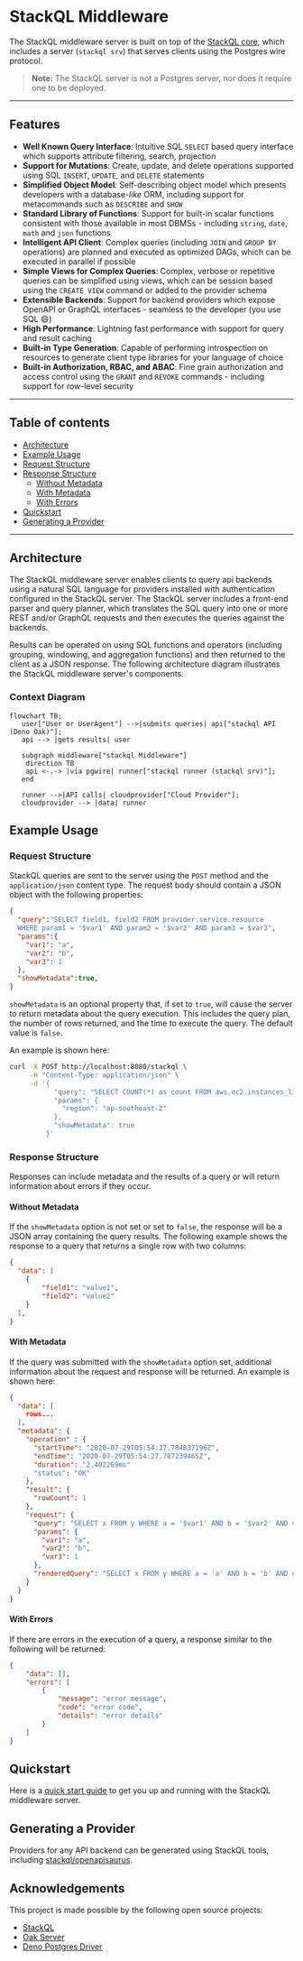 # StackQL Middleware

The StackQL middleware server is built on top of the [StackQL core](https://github.com/stackql/stackql), which includes a server (`stackql srv`) that serves clients using the Postgres wire protocol.  

> **Note:** The StackQL server is not a Postgres server, nor does it require one to be deployed.

------------------

## Features

* **Well Known Query Interface**: Intuitive SQL `SELECT` based query interface which supports attribute filtering, search, projection
* **Support for Mutations**: Create, update, and delete operations supported using SQL `INSERT`, `UPDATE`, and `DELETE` statements
* **Simplified Object Model**: Self-describing object model which presents developers with a database-*like* ORM, including support for metacommands such as `DESCRIBE` and `SHOW`
* **Standard Library of Functions**:  Support for built-in scalar functions consistent with those available in most DBMSs - including `string`, `date`, `math` and `json` functions
* **Intelligent API Client**: Complex queries (including `JOIN` and `GROUP BY` operations) are planned and executed as optimized DAGs, which can be executed in parallel if possible
* **Simple Views for Complex Queries**:  Complex, verbose or repetitive queries can be simplified using views, which can be session based using the `CREATE VIEW` command or added to the provider schema
* **Extensible Backends**: Support for backend providers which expose OpenAPI or GraphQL interfaces - seamless to the developer (you use SQL :smile:)
* **High Performance**: Lightning fast performance with support for query and result caching
* **Built-in Type Generation**: Capable of performing introspection on resources to generate client type libraries for your language of choice
* **Built-in Authorization, RBAC, and ABAC**: Fine grain authorization and access control using the `GRANT` and `REVOKE` commands - including support for row-level security

------------------

## Table of contents

- [Architecture](#architecture)
- [Example Usage](#example-usage)
- [Request Structure](#request-structure)
- [Response Structure](#response-structure)
    - [Without Metadata](#without-metadata)
    - [With Metadata](#with-metadata)
    - [With Errors](#with-errors)
- [Quickstart](#quickstart)
- [Generating a Provider](#generating-a-provider)

------------------

## Architecture

The StackQL middleware server enables clients to query api backends using a natural SQL language for providers installed with authentication configured in the StackQL server.  The StackQL server includes a front-end parser and query planner, which translates the SQL query into one or more REST and/or GraphQL requests and then executes the queries against the backends.  

Results can be operated on using SQL functions and operators (including grouping, windowing, and aggregation functions) and then returned to the client as a JSON response.  The following architecture diagram illustrates the StackQL middleware server's components.

### Context Diagram

```mermaid
flowchart TB;
   user["User or UserAgent"] -->|submits queries| api["stackql API (Deno Oak)"];
   api --> |gets results| user 

   subgraph middleware["stackql Middleware"]
    direction TB
    api <-.-> |via pgwire| runner["stackql runner (stackql srv)"];
   end
   
   runner -->|API calls| cloudprovider["Cloud Provider"];
   cloudprovider --> |data| runner
```   

## Example Usage

### Request Structure

StackQL queries are sent to the server using the `POST` method and the `application/json` content type.  The request body should contain a JSON object with the following properties:  

```json
{
  "query":"SELECT field1, field2 FROM provider.service.resource 
  WHERE param1 = '$var1' AND param2 = '$var2' AND param3 = $var3",
  "params":{
    "var1": "a",
    "var2": "b",
    "var3": 1
  },
  "showMetadata":true,
}
```

`showMetadata` is an optional property that, if set to `true`, will cause the server to return metadata about the query execution.  This includes the query plan, the number of rows returned, and the time to execute the query.  The default value is `false`.  

An example is shown here:

```bash
curl -X POST http://localhost:8080/stackql \
     -H "Content-Type: application/json" \
     -d '{
           "query": "SELECT COUNT(*) as count FROM aws.ec2.instances_list_only WHERE region = '\''ap-southeast-2'\''",
           "params": {
             "region": "ap-southeast-2"
           },
           "showMetadata": true
         }'
```         

### Response Structure

Responses can include metadata and the results of a query or will return information about errors if they occur.  

#### Without Metadata

If the `showMetadata` option is not set or set to `false`, the response will be a JSON array containing the query results.  The following example shows the response to a query that returns a single row with two columns:  

```json
{
  "data": [
    {
        "field1": "value1",
        "field2": "value2"
    }
  ],
}
```

#### With Metadata

If the query was submitted with the `showMetadata` option set, additional information about the request and response will be returned.  An example is shown here:  

```json
{
  "data": [
    rows...
  ],
  "metadata": {
    "operation" : {
      "startTime": "2020-07-29T05:54:27.784837196Z",
      "endTime": "2020-07-29T05:54:27.787239465Z",
      "duration": "2.402269ms"
      "status": "OK"
    },
    "result": {
      "rowCount": 1
    },
    "request": {
      "query": "SELECT x FROM y WHERE a = '$var1' AND b = '$var2' AND c = $var3",
      "params": {
        "var1": "a",
        "var2": "b",
        "var3": 1
      },
      "renderedQuery": "SELECT x FROM y WHERE a = 'a' AND b = 'b' AND c = 1",
    }
  }
}
```

#### With Errors

If there are errors in the execution of a query, a response similar to the following will be returned:  

```json
{
    "data": [],
    "errors": [
        {
            "message": "error message",
            "code": "error code",
            "details": "error details"
        }
    ]
}
```

## Quickstart

Here is a [quick start guide](docs/quickstart.md) to get you up and running with the StackQL middleware server.  

## Generating a Provider

Providers for any API backend can be generated using StackQL tools, including [stackql/openapisaurus](https://github.com/stackql/openapisaurus).


## Acknowledgements

This project is made possible by the following open source projects:
- [StackQL](https://github.com/stackql/stackql)
- [Oak Server](https://oakserver.org/)
- [Deno Postgres Driver](https://github.com/denodrivers/postgres)
